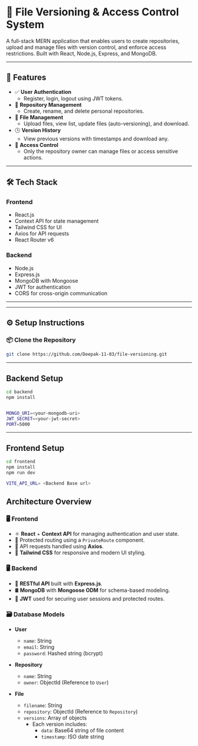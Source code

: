 # 📁 File Versioning & Access Control System

A full-stack MERN application that enables users to create repositories, upload and manage files with version control, and enforce access restrictions. Built with React, Node.js, Express, and MongoDB.

---

## 🚀 Features

- ✅ **User Authentication**
  - Register, login, logout using JWT tokens.
- 📁 **Repository Management**
  - Create, rename, and delete personal repositories.
- 📂 **File Management**
  - Upload files, view list, update files (auto-versioning), and download.
- 🕓 **Version History**
  - View previous versions with timestamps and download any.
- 🔐 **Access Control**
  - Only the repository owner can manage files or access sensitive actions.

---

## 🛠 Tech Stack

### Frontend
- React.js
- Context API for state management
- Tailwind CSS for UI
- Axios for API requests
- React Router v6

### Backend
- Node.js
- Express.js
- MongoDB with Mongoose
- JWT for authentication
- CORS for cross-origin communication

---


---

## ⚙️ Setup Instructions

### 📦 Clone the Repository

```bash
git clone https://github.com/Deepak-11-03/file-versioning.git

```

---

## Backend Setup

```bash
cd backend
npm install


MONGO_URI=<your-mongodb-uri>
JWT_SECRET=<your-jwt-secret>
PORT=5000
```
---

## Frontend Setup

```bash
cd frontend
npm install
npm run dev

VITE_API_URL= <Backend Base url>
```


## Architecture Overview

### 🖥️ Frontend

- ⚛️ **React** + **Context API** for managing authentication and user state.
- 🔐 Protected routing using a `PrivateRoute` component.
- 🔗 API requests handled using **Axios**.
- 🎨 **Tailwind CSS** for responsive and modern UI styling.

### 🖥️ Backend

- 🧩 **RESTful API** built with **Express.js**.
- 🛢️ **MongoDB** with **Mongoose ODM** for schema-based modeling.
- 🔑 **JWT** used for securing user sessions and protected routes.

### 🗃️ Database Models

- **User**
  - `name`: String  
  - `email`: String  
  - `password`: Hashed string (bcrypt)

- **Repository**
  - `name`: String  
  - `owner`: ObjectId (Reference to `User`)

- **File**
  - `filename`: String  
  - `repository`: ObjectId (Reference to `Repository`)  
  - `versions`: Array of objects  
    - Each version includes:
      - `data`: Base64 string of file content  
      - `timestamp`: ISO date string




